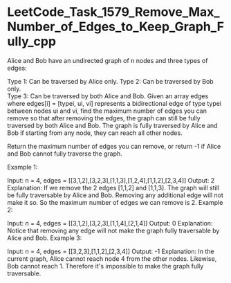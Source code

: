 # LeetCode_Task_1579_Remove_Max_Number_of_Edges_to_Keep_Graph_Fully_cpp
Alice and Bob have an undirected graph of n nodes and three types of edges:

Type 1: Can be traversed by Alice only. 
Type 2: Can be traversed by Bob only.  
Type 3: Can be traversed by both Alice and Bob. 
Given an array edges where edges[i] = [typei, ui, vi] represents a bidirectional edge of type typei between nodes ui and vi, find the maximum number of edges you can remove so that after removing the edges, the graph can still be fully traversed by both Alice and Bob. The graph is fully traversed by Alice and Bob if starting from any node, they can reach all other nodes.  
 
Return the maximum number of edges you can remove, or return -1 if Alice and Bob cannot fully traverse the graph.  

   
 
Example 1:
 

 
Input: n = 4, edges = [[3,1,2],[3,2,3],[1,1,3],[1,2,4],[1,1,2],[2,3,4]] 
Output: 2
Explanation: If we remove the 2 edges [1,1,2] and [1,1,3]. The graph will still be fully traversable by Alice and Bob. Removing any additional edge will not make it so. So the maximum number of edges we can remove is 2.
Example 2: 



Input: n = 4, edges = [[3,1,2],[3,2,3],[1,1,4],[2,1,4]] 
Output: 0
Explanation: Notice that removing any edge will not make the graph fully traversable by Alice and Bob.
Example 3: 



Input: n = 4, edges = [[3,2,3],[1,1,2],[2,3,4]]
Output: -1
Explanation: In the current graph, Alice cannot reach node 4 from the other nodes. Likewise, Bob cannot reach 1. Therefore it's impossible to make the graph fully traversable.
